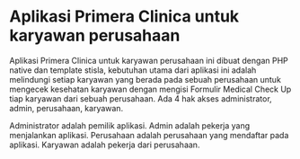 # Aplikasi Primera Clinica untuk karyawan perusahaan

Aplikasi Primera Clinica untuk karyawan perusahaan ini dibuat dengan PHP native dan template stisla, kebutuhan utama dari aplikasi ini
adalah melindungi setiap karyawan yang berada pada sebuah perusahaan untuk mengecek kesehatan karyawan dengan mengisi Formulir 
Medical Check Up tiap karyawan dari sebuah perusahaan. Ada 4 hak akses administrator, admin, perusahaan, karyawan.

Administrator adalah pemilik aplikasi.
Admin adalah pekerja yang menjalankan aplikasi.
Perusahaan adalah perusahaan yang mendaftar pada aplikasi.
Karyawan adalah pekerja dari perusahaan.

